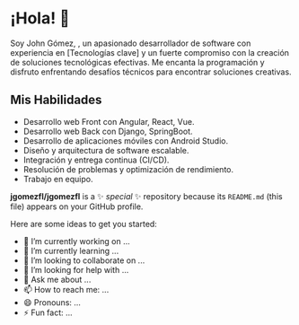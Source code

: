 # ¡Hola! 👋

Soy John Gómez, , un apasionado desarrollador de software con experiencia en [Tecnologías clave] y un fuerte compromiso con la creación de soluciones tecnológicas efectivas. Me encanta la programación y disfruto enfrentando desafíos técnicos para encontrar soluciones creativas.

## Mis Habilidades

- Desarrollo web Front con Angular, React, Vue.
- Desarrollo web Back con Django, SpringBoot.
- Desarrollo de aplicaciones móviles con Android Studio.
- Diseño y arquitectura de software escalable.
- Integración y entrega continua (CI/CD).
- Resolución de problemas y optimización de rendimiento.
- Trabajo en equipo.

**jgomezfl/jgomezfl** is a ✨ _special_ ✨ repository because its `README.md` (this file) appears on your GitHub profile.

Here are some ideas to get you started:

- 🔭 I’m currently working on ...
- 🌱 I’m currently learning ...
- 👯 I’m looking to collaborate on ...
- 🤔 I’m looking for help with ...
- 💬 Ask me about ...
- 📫 How to reach me: ...
- 😄 Pronouns: ...
- ⚡ Fun fact: ...

